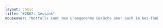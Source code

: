 ```yaml
---
layout: comic
title: "#2862: Gestank"
mouseover: "Notfalls kann man unangenehme Gerüche aber auch im Ges-Tank lagern."
---
```

